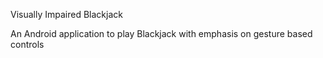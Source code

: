 Visually Impaired Blackjack

An Android application to play Blackjack with emphasis on gesture based controls
